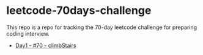 # leetcode-70days-challenge
This repo is a repo for tracking the 70-day leetcode challenge for preparing coding interview.

- [Day1 - #70 - climbStairs]("https://leetcode-cn.com/problems/climbing-stairs")